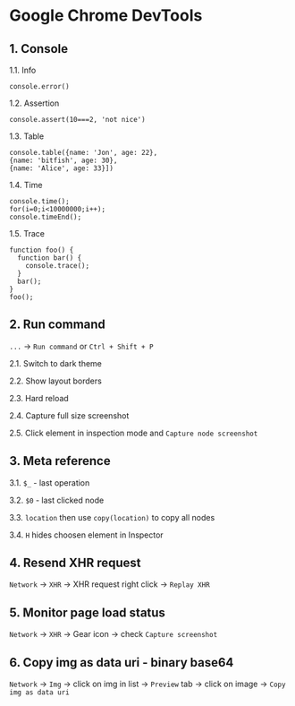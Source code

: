 # Google Chrome DevTools

## 1. Console

1.1. Info

`console.error()`

1.2. Assertion

`console.assert(10===2, 'not nice')`

1.3. Table

```
console.table({name: 'Jon', age: 22},
{name: 'bitfish', age: 30},
{name: 'Alice', age: 33}])
```

1.4. Time

```
console.time();
for(i=0;i<10000000;i++);
console.timeEnd();
```

1.5. Trace

```
function foo() {
  function bar() {
    console.trace();
  }
  bar();
}
foo();
```

## 2. Run command

`...` -> `Run command` or `Ctrl + Shift + P`

2.1. Switch to dark theme

2.2. Show layout borders

2.3. Hard reload

2.4. Capture full size screenshot

2.5. Click element in inspection mode and `Capture node screenshot`

## 3. Meta reference

3.1. `$_` - last operation

3.2. `$0` - last clicked node

3.3. `location` then use `copy(location)` to copy all nodes

3.4. `H` hides choosen element in Inspector

## 4. Resend XHR request

`Network` -> `XHR` -> XHR request right click -> `Replay XHR`

## 5. Monitor page load status

`Network` -> `XHR` -> Gear icon -> check `Capture screenshot`

## 6. Copy img as data uri - binary base64

`Network` -> `Img` -> click on img in list -> `Preview` tab -> click on image -> `Copy img as data uri`
